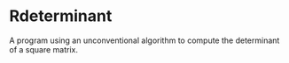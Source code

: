 # Rdeterminant
A program using an unconventional algorithm to compute the determinant of a square matrix.
